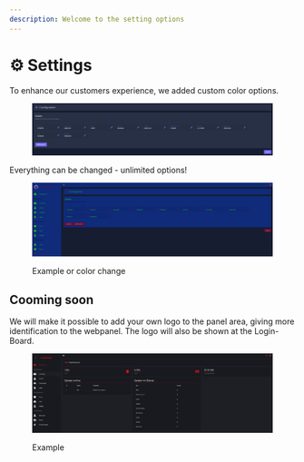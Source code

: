 ```yaml
---
description: Welcome to the setting options
---
```


# ⚙ Settings

To enhance our customers experience, we added custom color options.

<figure><img src="../.gitbook/assets/Screenshot 2022-12-06 021341.png" alt=""><figcaption></figcaption></figure>

Everything can be changed - unlimited options!

<figure><img src="../.gitbook/assets/Screenshot 2022-12-06 021430.png" alt=""><figcaption><p>Example or color change</p></figcaption></figure>

## Cooming soon

We will make it possible to add your own logo to the panel area, giving more identification to the webpanel. The logo will also be shown at the Login-Board.

<figure><img src="../.gitbook/assets/Bild_2022-12-06_021905420.png" alt=""><figcaption><p>Example</p></figcaption></figure>
